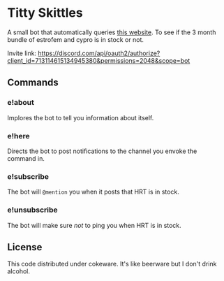 # Titty Skittles

A small bot that automatically queries [this website](https://www.aphrodites.shop/product/EACYP/estrofemanddiane35-3monthbundle). To see if the 3 month bundle of estrofem and cypro is in stock or not.

Invite link: https://discord.com/api/oauth2/authorize?client_id=713114615134945380&permissions=2048&scope=bot

## Commands

### e!about

Implores the bot to tell you information about itself.

### e!here

Directs the bot to post notifications to the channel you envoke the command in.

### e!subscribe

The bot will `@mention` you when it posts that HRT is in stock.

### e!unsubscribe

The bot will make sure _not_ to ping you when HRT is in stock.

## License

This code distributed under cokeware. It's like beerware but I don't drink alcohol.